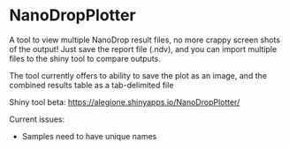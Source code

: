 # NanoDropPlotter
A tool to view multiple NanoDrop result files, no more crappy screen shots of the output!
Just save the report file (.ndv), and you can import multiple files to the shiny tool to compare outputs.

The tool currently offers to ability to save the plot as an image, and the combined results table as a tab-delimited file

Shiny tool beta:
https://alegione.shinyapps.io/NanoDropPlotter/

Current issues:
- Samples need to have unique names
